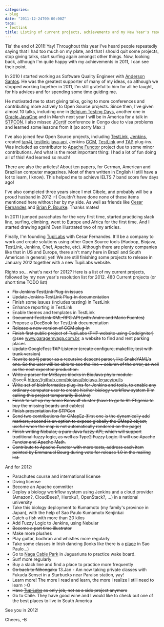 ```yaml
---
categories:
- blog
date: "2011-12-24T00:00:00Z"
tags:
- testlink
title: Listing of current projects, achievements and my New Year's resolutions
---
```


Tis' the end of 2011! Yay! Throughout this year I've heard people repeatedly saying that I had too much on my plate, and that I should quit some projects, stop giving talks, start surfing again amongst other things. Now, looking back, although I'm quite happy with my achievements in 2011, I can see their point.

In 2010 I started working as Software Quality Engineer with <a title="Anderson Santos" href="http://andersonxp.tumblr.com/">Anderson Santos</a>. He was the greatest supporter of many of my ideas, so although we stopped working together in 2011, I'm still grateful to him for all he taught, for his advices and for spending some time guiding me.

He motivated me to start giving talks, going to more conferences and contributing more actively to Open Source projects. Since then, I've given almost 10 talks, including one in <a title="Belgium Testing Days" href="http://www.belgiumtestingdays.com">Belgium Testing Days</a>, another one in<a title="Oracle JavaOne" href="http://www.oracle.com/javaone/lad-pt/"> Oracle JavaOne</a> and in March next year I will be in America for a talk in <a title="STP Con" href="http://www.stpcon.com/">STPCON</a>. I also missed <a title="JCertif" href="http://www.jcertif.com">JCertif</a> conference in Congo due to visa problems and learned some lessons from it (so sorry Max :)

<!--more-->

I've also joined few Open Source projects, including <a title="TestLink" href="http://www.teamst.org">TestLink</a>, <a title="Jenkins CI" href="http://www.jenkins-ci.org">Jenkins</a>, created <a title="tap4j" href="http://www.tap4j.org">tap4j</a>, <a title="TestLink Java API" href="http://testlinkjavaapi.sourceforge.net">testlink-java-api</a>, Jenkins <a title="Jenkins CCM Plug-in" href="http://wiki.jenkins-ci.org/display/JENKINS/CCM+Plugin">CCM</a>, <a title="Jenkins TestLink Plug-in" href="http://wiki.jenkins-ci.org/display/JENKINS/TestLink+Plugin">TestLink</a> and <a title="Jenkins TAP Plug-in" href="http://wiki.jenkins-ci.org/display/JENKINS/TAP+Plugin">TAP</a> plug-ins. Was included as contributor to <a title="Apache Functor" href="http://commons.apache.org/sandbox/functor/">Apache Functor</a> project due to some minor contributions. And what is the most important thing: I had a lot of fun doing all of this! And learned so much!

There are also the articles! About ten papers, for German, American and Brazilian computer magazines. Most of them written in English (I still have a lot to learn, I know). This helped me to achieve IELTS 7 band score few days ago!

I've also completed three years since I met Cibele, and probably will be a proud husband in 2012 :-) Couldn't have done none of these items mentioned here without her by my side. As well as friends like <a title="Cesar Fernandes" href="http://cesinha.com">Cesar Fernandes</a> and <a title="Brian Patrick Bourke Lattes" href="http://buscatextual.cnpq.br/buscatextual/visualizacv.do?metodo=apresentar&amp;id=S4337403&amp;tipo=completo&amp;idiomaExibicao=2">Brian P. Bourke</a>. Thanks mates!

In 2011 I jumped parachutes for the very first time, started practicing slack line, surfing, climbing, went to Europe and Africa for the first time. And I started drawing again! Even illustrated two of my articles.

Finally, I'm founding <a title="TupiLabs" href="http://www.tupilabs.com">TupiLabs</a> with Cesar Fernandes. It'll be a company to work and create solutions using other Open Source tools (Hadoop, Biojava, TestLink, Jenkins, Chef, Apache, etc). Although there are plenty companies like that in US and Europe, there ain't many here in Brazil and South American in general; yet! We are still finishing some projects to release in January 2012 together with a new TupiLabs website.

Righto so... what's next for 2012? Here is a list of my current projects, followed by my new year's resolution list for 2012.
480
Current projects (or short time TODO list)
<ul>
	<li><del>Fix Jenkins TestLink Plug-in issues</del></li>
	<li><del>Update Jenkins TestLink Plug-in documentation</del></li>
	<li>Finish some issues (includes testing) in TestLink</li>
	<li>Enhance reporting in TestLink</li>
	<li>Enable themes and templates in TestLink</li>
	<li><del>Document TestLink XML-RPC API (with Andre and Mario Fuentes)</del></li>
	<li>Propose a DocBook for TestLink documentation</li>
	<li><del>Release a new version of CCM plug-in</del></li>
	<li><del>Finish first public project of TupiLabs (PHP website using CodeIgniter)</del> @see <a title="Garagem Vaga" href="http://www.garagemvaga.com.br">www.garagemvaga.com.br</a>, a website to find and rent parking places</li>
	<li><del>Update GoogleTest TAP Listener (create configure, makefile, test with trunk version)</del></li>
	<li><del>Rewrite tap4j parser as a recursive descent parser, like SnakeYAML's one. So the user will be able to see the line + column of the error, as well as the next expected production.</del></li>
	<li><del>Write a parser for MrBayes blocks in BioJava phylo module.</del> @seeÂ <a href="https://github.com/biojava/biojava-legacy/pulls">https://github.com/biojava/biojava-legacy/pulls</a></li>
	<li><del>Write set of bioinformatics plug-ins for Jenkins and tools, to enable any ordinary computer user to create his/her biology workflow system (I'm calling this project temporarily BioUno)</del></li>
	<li><del>Finish to set up my home Beowulf cluster (have to go to St. Efigenia to buy the missing boards and cables)</del></li>
	<li><del>Finish presentation for STPCon</del></li>
	<li><del>Send two contributions for GMapEz (first one is the dynamically add markers, second is an option to expose globally the GMap2 object, useful when the map is not automatically rendered on the page)</del></li>
	<li><del>Finish writing Nebular, a pure Java fuzzy API, which will support traditional fuzzy logic, as well as Type2 Fuzzy Logic. It will use Apache Functor and Apache Math.</del></li>
	<li><del>Contribute to Apache Functor with more tests, address each item pointed by Emmanuel Bourg during vote for release 1.0 in the mailing list.</del></li>
</ul>
And for 2012:
<ul>
	<li>Parachutes course and international license</li>
	<li>Diving license</li>
	<li>Become an Apache committer</li>
	<li>Deploy a biology workflow system using Jenkins and a cloud provider (Amazon?, CloudBees?, Heroku?, OpenStack?, ...) in a national university</li>
	<li>Take this biology deployment to Kumamoto (my family's province in Japan), with the help of Sao Paulo Kumamoto Kenjinkai</li>
	<li>Catch a fish with more than 20 kilos</li>
	<li>Add Fuzzy Logic to Jenkins, using Nebular</li>
	<li><del>Become a part time illustrator</del></li>
	<li>Make more plushes</li>
	<li>Play guitar, bodhran and whistles more regularly</li>
	<li>Take some classes in Irish dancing (looks like there is a <a title="Irish Dancing" href="http://www.irishdancebrasil.blogspot.com/">place</a> in Sao Paulo...)</li>
	<li>Go to <a title="Naga Cable Park" href="http://nagacp.com.br/">Naga Cable Park</a> in Jaguariuna to practice wake board.</li>
	<li>Surf more regularly</li>
	<li>Buy a slack line and find a place to practice more frequently</li>
	<li><del>Go back to Nihongaku</del> 13.Jan - Am now taking private classes with Fukuda Sensei in a Starbucks near Paraiso station, yay!</li>
	<li>Learn more! The more I read and learn, the more I realize I still need to learn :-O</li>
	<li><del>Have <a title="TupiLabs" href="http://www.tupilabs.com">TupiLabs</a> as only job, not as a side project anymore</del></li>
	<li>Go to Chile. They have good wine and I would like to check out one of the best places to live in South America</li>
</ul>
See you in 2012!

Cheers, -B
